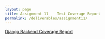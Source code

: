 ```yaml
---
layout: page
title: Assignment 11  - Test Coverage Report
permalink: /deliverables/assignment11/
---
```


<a href="../coverage/backend/index.html">Django Backend Coverage Report</a>
